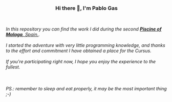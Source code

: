 <h3 align="center">Hi there 👋, I'm Pablo Gas</h3>

<br/>
<p>
  <em>In this repository you can find the work I did during the second <a href="https://www.42malaga.com/"> <b> Piscine of Malaga</b>, Spain.</a>.</br></br>
   I started the adventure with very little programming knowledge, and thanks to the effort and commitment I have obtained a place for the Cursus.</br></br>
   If you're participating right now, I hope you enjoy the experience to the fullest.</br></br></br></br>
   PS.: remember to sleep and eat properly, it may be the most important thing ;-)
  </em>  
</p>
